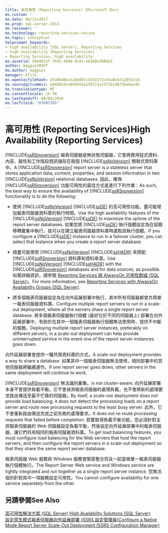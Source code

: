 ```yaml
---
title: 高可用性 (Reporting Services) |Microsoft Docs
ms.custom: ''
ms.date: 06/13/2017
ms.prod: sql-server-2014
ms.reviewer: ''
ms.technology: reporting-services-native
ms.topic: conceptual
helpviewer_keywords:
- high availability [SQL Server], Reporting Services
- high availability [Reporting Services]
- Reporting Services, high availability
ms.assetid: 50e0813f-f591-4688-9cd1-e6389a3808e5
author: maggiesMSFT
ms.author: maggies
manager: kfile
ms.openlocfilehash: dfa0548bc526b007c4301572cd1a8e47a2851e18
ms.sourcegitcommit: ad4d92dce894592a259721a1571b1d8736abacdb
ms.translationtype: MT
ms.contentlocale: zh-TW
ms.lasthandoff: 08/04/2020
ms.locfileid: "87607265"
---
```

# <a name="high-availability-reporting-services"></a><span data-ttu-id="acc29-102">高可用性 (Reporting Services)</span><span class="sxs-lookup"><span data-stu-id="acc29-102">High Availability (Reporting Services)</span></span>
  <span data-ttu-id="acc29-103">[!INCLUDE[ssRSnoversion](../includes/ssrsnoversion-md.md)] 報表伺服器是無狀態伺服器，它會將應用程式資料、內容、屬性和工作階段資訊儲存在兩個 [!INCLUDE[ssNoVersion](../includes/ssnoversion-md.md)] 關聯式資料庫中。</span><span class="sxs-lookup"><span data-stu-id="acc29-103">A [!INCLUDE[ssRSnoversion](../includes/ssrsnoversion-md.md)] report server is a stateless server that stores application data, content, properties, and session information in two [!INCLUDE[ssNoVersion](../includes/ssnoversion-md.md)] relational databases.</span></span> <span data-ttu-id="acc29-104">因此，確保 [!INCLUDE[ssRSnoversion](../includes/ssrsnoversion-md.md)] 功能可用性的最佳方式是進行下列作業：</span><span class="sxs-lookup"><span data-stu-id="acc29-104">As such, the best way to ensure the availability of [!INCLUDE[ssRSnoversion](../includes/ssrsnoversion-md.md)] functionality is to do the following:</span></span>  
  
-   <span data-ttu-id="acc29-105">使用 [!INCLUDE[ssNoVersion](../includes/ssnoversion-md.md)] [!INCLUDE[ssDE](../includes/ssde-md.md)] 的高可用性功能，盡可能增加報表伺服器資料庫的執行時間。</span><span class="sxs-lookup"><span data-stu-id="acc29-105">Use the high availability features of the [!INCLUDE[ssNoVersion](../includes/ssnoversion-md.md)] [!INCLUDE[ssDE](../includes/ssde-md.md)] to maximize the uptime of the report server databases.</span></span> <span data-ttu-id="acc29-106">如果您將 [!INCLUDE[ssDE](../includes/ssde-md.md)] 執行個體設定為在容錯移轉叢集中執行，就可以在建立報表伺服器資料庫時選取該執行個體。</span><span class="sxs-lookup"><span data-stu-id="acc29-106">If you configure a [!INCLUDE[ssDE](../includes/ssde-md.md)] instance to run in a failover cluster, you can select that instance when you create a report server database.</span></span>  
  
-   <span data-ttu-id="acc29-107">請盡可能使用 [!INCLUDE[ssNoVersion](../includes/ssnoversion-md.md)] [!INCLUDE[ssHADR](../includes/sshadr-md.md)] 來搭配 [!INCLUDE[ssRSnoversion](../includes/ssrsnoversion-md.md)] 資料庫和資料來源。</span><span class="sxs-lookup"><span data-stu-id="acc29-107">Use [!INCLUDE[ssNoVersion](../includes/ssnoversion-md.md)] [!INCLUDE[ssHADR](../includes/sshadr-md.md)] with the [!INCLUDE[ssRSnoversion](../includes/ssrsnoversion-md.md)] databases and for data sources, as possible.</span></span> <span data-ttu-id="acc29-108">如需詳細資訊，請參閱 [Reporting Services 與 AlwaysOn 可用性群組 &#40;SQL Server&#41;](../database-engine/availability-groups/windows/reporting-services-with-always-on-availability-groups-sql-server.md)。</span><span class="sxs-lookup"><span data-stu-id="acc29-108">For more information, see [Reporting Services with AlwaysOn Availability Groups &#40;SQL Server&#41;](../database-engine/availability-groups/windows/reporting-services-with-always-on-availability-groups-sql-server.md).</span></span>  
  
-   <span data-ttu-id="acc29-109">將多個報表伺服器設定為在向外延展部署中執行，其中所有伺服器都會共用單一報表伺服器資料庫。</span><span class="sxs-lookup"><span data-stu-id="acc29-109">Configure multiple report servers to run in a scale-out deployment, where all the servers share a single report server database.</span></span> <span data-ttu-id="acc29-110">將多個報表伺服器執行個體 (最好位於不同的伺服器上) 部署在向外延展部署中，有助於在其中一個報表伺服器執行個體無法使用時，提供不中斷的服務。</span><span class="sxs-lookup"><span data-stu-id="acc29-110">Deploying multiple report server instances, preferably on different servers, in a scale-out deployment can help provide uninterrupted service in the event one of the report server instances goes down.</span></span>  
  
 <span data-ttu-id="acc29-111">向外延展部署會提供一種共用資料庫的方式。</span><span class="sxs-lookup"><span data-stu-id="acc29-111">A scale-out deployment provides a way to share a database.</span></span> <span data-ttu-id="acc29-112">如果其中一個報表伺服器無法使用，相同部署中的其他伺服器將繼續運作。</span><span class="sxs-lookup"><span data-stu-id="acc29-112">If one report server goes down, other servers in the same deployment will continue to work.</span></span>  
  
 [!INCLUDE[ssRSnoversion](../includes/ssrsnoversion-md.md)] <span data-ttu-id="acc29-113">無法識別叢集。</span><span class="sxs-lookup"><span data-stu-id="acc29-113">is not cluster-aware.</span></span> <span data-ttu-id="acc29-114">向外延展部署本身不會提供負載平衡。它不會偵測報表伺服器的處理負載，也不會將新的處理要求路由傳送至最不忙碌的伺服器。</span><span class="sxs-lookup"><span data-stu-id="acc29-114">By itself, a scale-out deployment does not provide load balancing; it does not detect the processing loads on a report server and route new processing requests to the least busy server.</span></span> <span data-ttu-id="acc29-115">此外，它不會重新路由傳送完成之前失敗的處理要求。</span><span class="sxs-lookup"><span data-stu-id="acc29-115">It does not re-route processing requests that failed before completion.</span></span> <span data-ttu-id="acc29-116">若要取得負載平衡功能，您必須針對主控報表伺服器的 Web 伺服器設定負載平衡，然後設定向外延展部署中的報表伺服器，讓它們共用相同的報表伺服器資料庫。</span><span class="sxs-lookup"><span data-stu-id="acc29-116">To get load balancing features, you must configure load balancing for the Web servers that host the report servers, and then configure the report servers in a scale-out deployment so that they share the same report server database.</span></span>  
  
 <span data-ttu-id="acc29-117">報表伺服器 Web 服務與 Windows 服務會緊密整合而且一起當做單一報表伺服器執行個體執行。</span><span class="sxs-lookup"><span data-stu-id="acc29-117">The Report Server Web service and Windows service are tightly integrated and run together as a single report server instance.</span></span> <span data-ttu-id="acc29-118">您無法個別針對其中一項服務設定可用性。</span><span class="sxs-lookup"><span data-stu-id="acc29-118">You cannot configure availability for one service separately from the other.</span></span>  
  
## <a name="see-also"></a><span data-ttu-id="acc29-119">另請參閱</span><span class="sxs-lookup"><span data-stu-id="acc29-119">See Also</span></span>  
 <span data-ttu-id="acc29-120">[高可用性解決方案 &#40;SQL Server&#41;](../sql-server/failover-clusters/high-availability-solutions-sql-server.md) </span><span class="sxs-lookup"><span data-stu-id="acc29-120">[High Availability Solutions &#40;SQL Server&#41;](../sql-server/failover-clusters/high-availability-solutions-sql-server.md) </span></span>  
 [<span data-ttu-id="acc29-121">設定原生模式報表伺服器向外延展部署 &#40;SSRS 設定管理員&#41;</span><span class="sxs-lookup"><span data-stu-id="acc29-121">Configure a Native Mode Report Server Scale-Out Deployment &#40;SSRS Configuration Manager&#41;</span></span>](install-windows/configure-a-native-mode-report-server-scale-out-deployment.md)  
  
  
